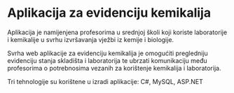 # Aplikacija za evidenciju kemikalija

Aplikacija je namijenjena profesorima u srednjoj školi koji koriste laboratorije i kemikalije u svrhu izvršavanja vježbi iz kemije i biologije. 

Svrha web aplikacije za evidenciju kemikalija je omogućiti pregledniju evidenciju stanja skladišta i laboratorija te ubrzati komunikaciju među profesorima o potrebnosima vezanih za korištenje kemikalija i laboratorija. 

Tri tehnologije su korištene u izradi aplikacije: C#, MySQL, ASP.NET
